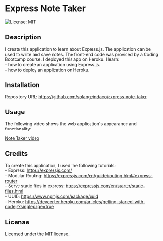 # Express Note Taker

![License: MIT ](https://img.shields.io/badge/License-MIT-yellow.svg)

## Description

I create this application to learn about Express.js. The application can be used to write and save notes. The front-end code was provided by a Coding Bootcamp course. I deployed this app on Heroku.
I learn:  
    - how to create an application using Express.js.  
    - how to deploy an application on  Heroku.                       

## Installation

Repository URL: https://github.com/solangeindaco/express-note-taker   

## Usage

The following video shows the web application's appearance and functionality:

[Note Taker video](https://drive.google.com/file/d/1dC6VrtnOccW6nRM4mIZbsU0GzxZcVXkI/view)      

## Credits

To create this application, I used the following tutorials:  
    - Express: https://expressjs.com/       
    - Modular Routing: https://expressjs.com/en/guide/routing.html#express-router        
    - Serve static files in express: https://expressjs.com/en/starter/static-files.html    
    - UUID: https://www.npmjs.com/package/uuid       
    - Heroku: https://devcenter.heroku.com/articles/getting-started-with-nodejs?singlepage=true                                                  

## License

Licensed under the [MIT](LICENSE) license.

